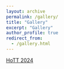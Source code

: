 ```yaml
---
layout: archive
permalink: /gallery/
title: "Gallery"
excerpt: "Gallery"
author_profile: true
redirect_from: 
  - /gallery.html
---
```



[HoTT 2024](calum-hughes.github.io/images/HoTT_Group_Photo.jpeg)


